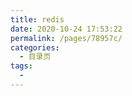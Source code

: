 ```yaml
---
title: redis
date: 2020-10-24 17:53:22
permalink: /pages/78957c/
categories:
  - 目录页
tags:
  - 
---
```

